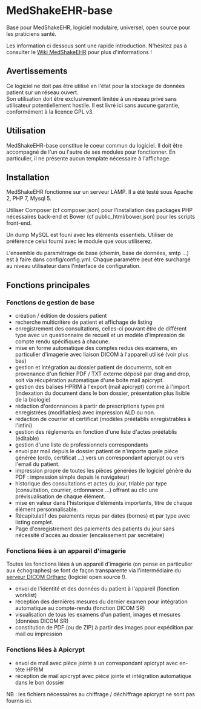 # MedShakeEHR-base
Base pour MedShakeEHR, logiciel modulaire, universel, open source pour les praticiens santé.

Les information ci dessous sont une rapide introduction. N'hésitez pas à consulter le [Wiki MedShakeEHR](https://github.com/MedShake/MedShakeEHR-base/wiki) pour plus d'informations ! 

## Avertissements
Ce logiciel ne doit pas être utilisé en l'état pour la stockage de données patient sur un réseau ouvert.  
Son utilisation doit être exclusivement limitée à un réseau privé sans utilisateur potentiellement hostile.
Il est livré ici sans aucune garantie, conformément à la licence GPL v3. 

## Utilisation
MedShakeEHR-base constitue le coeur commun du logiciel. Il doit être accompagné de l'un ou l'autre de ses modules pour fonctionner.
En particulier, il ne présente aucun template nécessaire à l'affichage. 

## Installation
MedShakeEHR fonctionne sur un serveur LAMP. Il a été testé sous Apache 2, PHP 7, Mysql 5.

Utiliser Composer (cf composer.json) pour l'installation des packages PHP nécessaires back-end et Bower (cf public_html/bower.json) pour les scripts front-end.  

Un dump MySQL est founi avec les éléments essentiels. Utiliser de préfèrence celui fourni avec le module que vous utiliserez.

L'ensemble du paramétrage de base (chemin, base de données, smtp ...) est à faire dans config/config.yml. 
Chaque paramètre peut être surchargé au niveau utilisateur dans l'interface de configuration.  

## Fonctions principales 
### Fonctions de gestion de base
- création / édition de dossiers patient
- recherche multicritère de patient et affichage de listing
- enregistrement des consultations, celles-ci pouvant être de différent type avec un questionnaire de recueil et un modèle d'impression de compte rendu spécifiques à chacune.
- mise en forme automatique des comptes redus des examens, en particulier d'imagerie avec liaison DICOM à l'appareil utilisé (voir plus bas)
- gestion et intégration au dossier patient de documents, soit en provenance d'un fichier PDF / TXT externe déposé par drag and drop, soit via récupération automatique d'une boite mail apicrypt.
- gestion des balises HPRIM à l'export (mail apicrypt) comme à l'import (indexation du document dans le bon dossier, présentation plus lisible de la biologie)
- rédaction d'ordonnances à partir de prescriptions types pré enregistrées (modifiables) avec impression ALD ou non.
- rédaction de courrier et certificat (modèles préétablis enregistrables à l'infini)
- gestion des règlements en fonction d'une liste d'actes préétablis (éditable)
- gestion d'une liste de professionnels correspondants
- envoi par mail depuis le dossier patient de n'importe quelle pièce générée (ordo, certificat ...) vers un correspondant apicrypt ou vers l'email du patient.
- impression propre de toutes les pièces générées (le logiciel génère du PDF : impression simple depuis le navigateur)
- historique des consultations et actes du jour, triable par type (consultation, courrier, ordonnance ...) offrant au clic une prévisualisation de chaque élément.
- mise en valeur dans l'historique d’éléments importants, titre de chaque élément personnalisable.
- Récapitulatif des paiements reçus par dates (bornes) et par type avec listing complet.
- Page d'enregistrement des paiements des patients du jour sans nécessité d'accès au dossier (encaissement par secrétaire)

### Fonctions liées à un appareil d'imagerie
Toutes les fonctions liées à un appareil d'imagerie (on pense en particulier aux échographes) se font de façon transparente via l'intermédiaire du [serveur DICOM Orthanc](http://www.orthanc-server.com/) (logiciel open source !).

- envoi de l'identité et des données du patient à l'appareil (fonction worklist)
- réception des dernières mesures du dernier examen pour intégration automatique au compte-rendu (fonction DICOM SR)
- visualisation de tous les examens d'un patient, images et mesures (données DICOM SR)
- constitution de PDF (ou de ZIP) à partir des images pour expédition par mail ou impression 

### Fonctions liées à Apicrypt
- envoi de mail avec pièce jointe à un correspondant apicrypt avec en-tête HPRIM
- réception de mail apicrypt avec pièce jointe et intégration automatique dans le bon dossier

NB : les fichiers nécessaires au chiffrage / déchiffrage apicrypt ne sont pas fournis ici.
